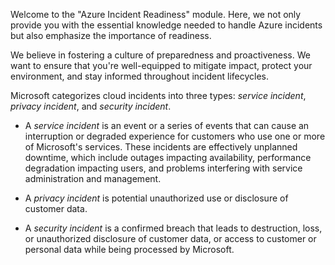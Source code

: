 Welcome to the "Azure Incident Readiness" module. Here, we not only provide you with the essential knowledge needed to handle Azure incidents but also emphasize the importance of readiness.

We believe in fostering a culture of preparedness and proactiveness. We want to ensure that you're well-equipped to mitigate impact, protect your environment, and stay informed throughout incident lifecycles.

Microsoft categorizes cloud incidents into three types: *service incident*, *privacy incident*, and *security incident*.

- A *service incident* is an event or a series of events that can cause an interruption or degraded experience for customers who use one or more of Microsoft's services. These incidents are effectively unplanned downtime, which include outages impacting availability, performance degradation impacting users, and problems interfering with service administration and management.

- A *privacy incident* is potential unauthorized use or disclosure of customer data.

- A *security incident* is a confirmed breach that leads to destruction, loss, or unauthorized disclosure of customer data, or access to customer or personal data while being processed by Microsoft.

